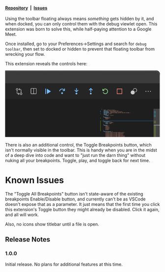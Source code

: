 #### [Repository](https://github.com/EverlastEngineering/debugInTitlebar)&nbsp;&nbsp;|&nbsp;&nbsp;[Issues](https://github.com/EverlastEngineering/debugInTitlebar/issues)

Using the toolbar floating always means _something_ gets hidden by it, and when docked, you can only control them with the debug viewlet open. This extension was born to solve this, while half-paying attention to a Google Meet.

Once installed, go to your Preferences->Settings and search for `debug toolbar`, then set to docked or hidden to prevent that floating toolbar from wrecking your flow.

This extension reveals the controls here:

![Screenshot](images/feature.png)

There is also an additional control, the Toggle Breakpoints button, which isn't normally visible in the toolbar. This is handy when you are in the midst of a deep dive into code and want to "just run the darn thing" without nuking all your breakpoints. Toggle, play, and toggle back for next time.

# Known Issues

The "Toggle All Breakpoints" button isn't state-aware of the existing breakpoints Enable/Disable button, and currently can't be as VSCode doesn't expose that as a parameter. It just means that the first time you click this extension's Toggle button they might already be disabled. Click it again, and all will work.

Also, no icons show titlebar until a file is open.

## Release Notes
### 1.0.0

Initial release. No plans for additional features at this time. 
